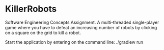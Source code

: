 # KillerRobots
Software Engineering Concepts Assignment. A multi-threaded single-player game where you have to defeat an increasing number of robots by clicking on a square on the grid to kill a robot.

Start the application by entering on the command line: ./gradlew run
